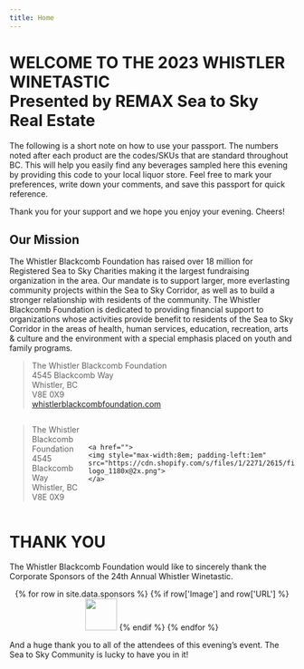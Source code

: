 ```yaml
---
title: Home
---
```


# WELCOME TO THE 2023 WHISTLER WINETASTIC<BR>Presented by REMAX Sea to Sky Real Estate

The following is a short note on how to use your passport. The numbers noted after each product are the codes/SKUs that are standard throughout BC. This will help you easily find any beverages sampled here this evening by providing this code to your local liquor store. Feel free to mark your preferences, write down your comments, and save this passport for quick reference.

Thank you for your support and we hope you enjoy your evening. Cheers!

## Our Mission

The Whistler Blackcomb Foundation has raised over 18 million for Registered Sea to Sky Charities making it the largest fundraising organization in the area. Our mandate is to support larger, more everlasting community projects within the Sea to Sky Corridor, as well as to build a stronger relationship with residents of the community. The Whistler Blackcomb Foundation is dedicated to providing financial support to organizations whose activities provide benefit to residents of the Sea to Sky Corridor in the areas of health, human services, education, recreation, arts & culture and the environment with a special emphasis placed on youth and family programs.


> The Whistler Blackcomb Foundation  
4545 Blackcomb Way  
Whistler, BC  
V8E 0X9  
[whistlerblackcombfoundation.com](https://whistlerblackcombfoundation.com)

<div style="display:flex; align-items: center">
    <blockquote>
    The Whistler Blackcomb Foundation<br>
    4545 Blackcomb Way<br>
    Whistler, BC<br>
    V8E 0X9<br>
    </blockquote>
    
    <a href="">
    <img style="max-width:8em; padding-left:1em" src="https://cdn.shopify.com/s/files/1/2271/2615/files/wb-logo_1180x@2x.png">
    </a>
</div>

# THANK YOU

The Whistler Blackcomb Foundation would like to sincerely thank the Corporate Sponsors of the 24th Annual Whistler Winetastic.  

<div style="text-align:center">
  {% for row in site.data.sponsors %}
    {% if row['Image'] and row['URL'] %}
      <a href="{{row['URL']}}"><img src="{{row['Image']}}" style="height:4em"></a>
    {% endif %}
  {% endfor %}
</div>

And a huge thank you to all of the attendees of this evening’s event. The Sea to Sky Community is lucky to have you in it!

